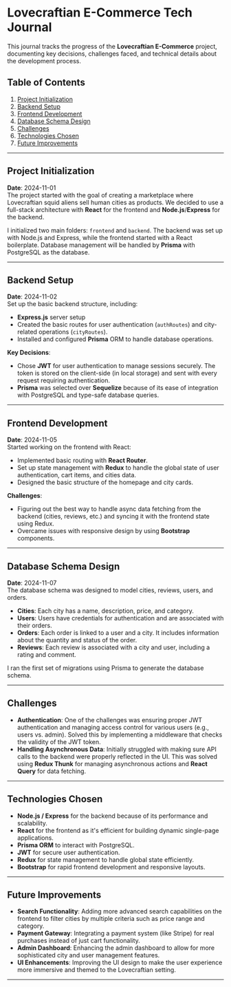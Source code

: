# Lovecraftian E-Commerce Tech Journal

This journal tracks the progress of the **Lovecraftian E-Commerce** project, documenting key decisions, challenges faced, and technical details about the development process.

## Table of Contents

1. [Project Initialization](#project-initialization)
2. [Backend Setup](#backend-setup)
3. [Frontend Development](#frontend-development)
4. [Database Schema Design](#database-schema-design)
5. [Challenges](#challenges)
6. [Technologies Chosen](#technologies-chosen)
7. [Future Improvements](#future-improvements)

---

## Project Initialization

**Date**: 2024-11-01  
The project started with the goal of creating a marketplace where Lovecraftian squid aliens sell human cities as products. We decided to use a full-stack architecture with **React** for the frontend and **Node.js**/**Express** for the backend.

I initialized two main folders: `frontend` and `backend`. The backend was set up with Node.js and Express, while the frontend started with a React boilerplate. Database management will be handled by **Prisma** with PostgreSQL as the database.

---

## Backend Setup

**Date**: 2024-11-02  
Set up the basic backend structure, including:

- **Express.js** server setup
- Created the basic routes for user authentication (`authRoutes`) and city-related operations (`cityRoutes`).
- Installed and configured **Prisma** ORM to handle database operations.

**Key Decisions**:

- Chose **JWT** for user authentication to manage sessions securely. The token is stored on the client-side (in local storage) and sent with every request requiring authentication.
- **Prisma** was selected over **Sequelize** because of its ease of integration with PostgreSQL and type-safe database queries.

---

## Frontend Development

**Date**: 2024-11-05  
Started working on the frontend with React:

- Implemented basic routing with **React Router**.
- Set up state management with **Redux** to handle the global state of user authentication, cart items, and cities data.
- Designed the basic structure of the homepage and city cards.

**Challenges**:

- Figuring out the best way to handle async data fetching from the backend (cities, reviews, etc.) and syncing it with the frontend state using Redux.
- Overcame issues with responsive design by using **Bootstrap** components.

---

## Database Schema Design

**Date**: 2024-11-07  
The database schema was designed to model cities, reviews, users, and orders.

- **Cities**: Each city has a name, description, price, and category.
- **Users**: Users have credentials for authentication and are associated with their orders.
- **Orders**: Each order is linked to a user and a city. It includes information about the quantity and status of the order.
- **Reviews**: Each review is associated with a city and user, including a rating and comment.

I ran the first set of migrations using Prisma to generate the database schema.

---

## Challenges

- **Authentication**: One of the challenges was ensuring proper JWT authentication and managing access control for various users (e.g., users vs. admin). Solved this by implementing a middleware that checks the validity of the JWT token.
- **Handling Asynchronous Data**: Initially struggled with making sure API calls to the backend were properly reflected in the UI. This was solved using **Redux Thunk** for managing asynchronous actions and **React Query** for data fetching.

---

## Technologies Chosen

- **Node.js / Express** for the backend because of its performance and scalability.
- **React** for the frontend as it's efficient for building dynamic single-page applications.
- **Prisma ORM** to interact with PostgreSQL.
- **JWT** for secure user authentication.
- **Redux** for state management to handle global state efficiently.
- **Bootstrap** for rapid frontend development and responsive layouts.

---

## Future Improvements

- **Search Functionality**: Adding more advanced search capabilities on the frontend to filter cities by multiple criteria such as price range and category.
- **Payment Gateway**: Integrating a payment system (like Stripe) for real purchases instead of just cart functionality.
- **Admin Dashboard**: Enhancing the admin dashboard to allow for more sophisticated city and user management features.
- **UI Enhancements**: Improving the UI design to make the user experience more immersive and themed to the Lovecraftian setting.

---
